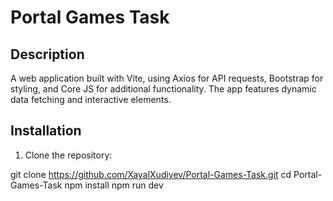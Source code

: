 # Portal Games Task

## Description

A web application built with Vite, using Axios for API requests, Bootstrap for styling, and Core JS for additional functionality. The app features dynamic data fetching and interactive elements.


## Installation

1. Clone the repository:
   
  git clone https://github.com/XayalXudiyev/Portal-Games-Task.git
  cd Portal-Games-Task
  npm install
  npm run dev



